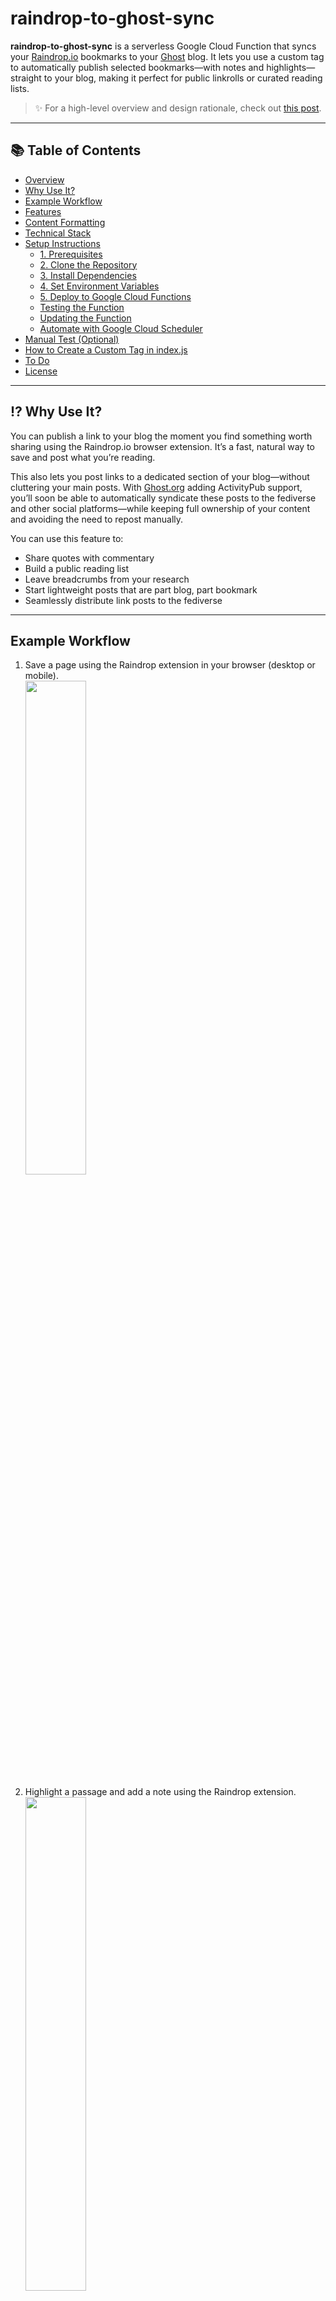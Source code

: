 # raindrop-to-ghost-sync

**raindrop-to-ghost-sync** is a serverless Google Cloud Function that syncs your [Raindrop.io](https://raindrop.io) bookmarks to your [Ghost](https://ghost.org) blog. It lets you use a custom tag to automatically publish selected bookmarks—with notes and highlights—straight to your blog, making it perfect for public linkrolls or curated reading lists.

> ✨ For a high-level overview and design rationale, check out [this post](https://danielraffel.me/2024/01/30/intriguing-stuff/).

---

## 📚 Table of Contents

- [Overview](#raindrop-to-ghost-sync)
- [Why Use It?](#️-why-use-it)
- [Example Workflow](#example-workflow)
- [Features](#-features)
- [Content Formatting](#-content-formatting)
- [Technical Stack](#️-technical-stack)
- [Setup Instructions](#-setup-instructions)
  - [1. Prerequisites](#1-prerequisites)
  - [2. Clone the Repository](#2-clone-the-repository)
  - [3. Install Dependencies](#3-install-dependencies)
  - [4. Set Environment Variables](#4-set-environment-variables)
  - [5. Deploy to Google Cloud Functions](#5-deploy-to-google-cloud-functions)
  - [Testing the Function](#-testing-the-function)
  - [Updating the Function](#-updating-the-function)
  - [Automate with Google Cloud Scheduler](#-automate-with-google-cloud-scheduler)
- [Manual Test (Optional)](#-manual-test-optional)
- [How to Create a Custom Tag in index.js](#-how-to-create-a-custom-tag-in-indexjs)
- [To Do](#-to-do)
- [License](#-license)

---

## ⁉️ Why Use It?

You can publish a link to your blog the moment you find something worth sharing using the Raindrop.io browser extension. It’s a fast, natural way to save and post what you’re reading.

This also lets you post links to a dedicated section of your blog—without cluttering your main posts. With [Ghost.org](https://Ghost.org) adding ActivityPub support, you’ll soon be able to automatically syndicate these posts to the fediverse and other social platforms—while keeping full ownership of your content and avoiding the need to repost manually.

You can use this feature to:
- Share quotes with commentary  
- Build a public reading list  
- Leave breadcrumbs from your research  
- Start lightweight posts that are part blog, part bookmark
- Seamlessly distribute link posts to the fediverse

---
## Example Workflow

1. Save a page using the Raindrop extension in your browser (desktop or mobile).<br>
   <img src="https://github.com/user-attachments/assets/201f25ce-7077-41c6-b12c-8169c4ac2525" style="width:45%;">

2. Highlight a passage and add a note using the Raindrop extension.<br>
   <img src="https://github.com/user-attachments/assets/3fbddcd4-690f-4243-8257-8aced9fd26b9" style="width:45%;">

3. Automatically publish to your Ghost blog.<br>
   <img src="https://github.com/user-attachments/assets/ed8f1d67-0792-4146-ac09-6783f1fda386" style="width:45%;">

---
## ✨ Features

- **Automatic Publishing**: Syncs the most recent Raindrop bookmark with a custom tag of your choice to your Ghost blog.
- **Update Detection**: If the bookmark was already synced, the corresponding Ghost post will be updated (not duplicated).
- **Clean Formatting**: Notes and highlights are wrapped in semantic HTML and stored in a Ghost HTML card block.
  - Paragraphs, line breaks, and bullet lists (`-` or `*`) are preserved.
  - Inline code (`` `like this` ``) and fenced code blocks (```lang) are rendered using proper HTML code tags.
  - Safe HTML tags like `<b>`, `<i>`, and `<a href="...">` are allowed and sanitized.
- **YouTube Embeds**: Bookmarks that link to YouTube automatically include an embedded video player above your note.
- **Metadata Embedded**: Posts include embedded metadata (like Raindrop ID and tags) for filtering or custom display logic.
- **RSS Feed Friendly**: Works well with Ghost’s RSS system to support custom feeds using the `links` tag.

---
### 🧾 Content Formatting

When you add notes or highlights to a Raindrop bookmark, this function converts them into readable, structured HTML for Ghost.

Supported features:

- **Paragraphs**: Line breaks are preserved between paragraphs.
- **Bullet Lists**: Lines starting with `-` or `*` are turned into `<ul><li>` HTML lists.
- **Inline Code**: Wrap text in backticks like `` `code` `` to render it as `<code>code</code>`.
- **Code Blocks**: Fenced code blocks using triple backticks (```) are supported and optionally language-tagged:


Entering:

````markdown
```js
console.log("Hello");
```
````

Becomes:

```js
console.log("Hello");
```

* **Safe HTML**: Simple tags like `<b>`, `<strong>`, `<i>`, `<em>`, and `<a href="...">` are preserved and sanitized for safe rendering in Ghost.

* **Highlight + Note Pairing**: Highlights from Raindrop are rendered inside `<blockquote>` elements. Notes attached to highlights are displayed beneath them with full formatting.

---

## ⚙️ Technical Stack

- **Google Cloud Functions** (Gen 2, Node.js 20)
- **Google Cloud Scheduler** (optional): Automates sync on a recurring schedule
- **Raindrop REST API**: Fetches bookmarks
- **Ghost Admin API**: Publishes or updates blog posts
- **Node.js Libraries**: `axios`, `@tryghost/admin-api`, `@google-cloud/functions-framework`

---

## 🚀 Setup Instructions

### 1. Prerequisites

Before you begin, make sure you have:

#### 🛠️ Google Cloud Account

- A [Google Cloud Platform (GCP)](https://cloud.google.com/) account
- [Google Cloud CLI](https://cloud.google.com/sdk/docs/install) installed and authenticated if you want to deploy locally
- [Node.js and npm](https://nodejs.org/) installed (required to install dependencies and deploy the function via Google Cloud CLI)

#### 🔖 A Raindrop Account with Developer Integration Configured

- A [Raindrop.io developer integration](https://developer.raindrop.io/v1/authentication)
- A **test token** (used as the `RAINDROP_API_KEY` environment variable)
- A **Raindrop Premium** account if you want notes on highlights to appear in Ghost

#### 👻 Ghost Blog Setup

- A Ghost blog with [Admin API](https://ghost.org/docs/admin-api/) access
- A **Ghost Admin API Key** and blog URL  
  (Found under *Ghost Admin → Settings → Integrations → Add Custom Integration*)

---

### 2. Clone the Repository

```bash
git clone https://github.com/danielraffel/raindrop-to-ghost-sync.git
cd raindrop-to-ghost-sync
```


---

### 3. Install Dependencies
```
npm install
```


---

### 4. Set Environment Variables

You’ll need to define the following variables when deploying:

| Variable             | Description                                                                 |
|----------------------|-----------------------------------------------------------------------------|
| `RAINDROP_API_KEY`   | Your Raindrop test token                                                    |
| `GHOST_API_URL`      | Your Ghost blog URL (e.g. `https://yourdomain.com`)                         |
| `GHOST_ADMIN_API_KEY`| Your Ghost Admin API key (`<id>:<secret>`)                                  |
| `SYNC_SECRET`        | A token you’ll use in the `Authorization` header to trigger syncs securely  |


---

### 5. Deploy to Google Cloud Functions
```
gcloud functions deploy raindropToGhostSync \
  --gen2 \
  --runtime nodejs20 \
  --trigger-http \
  --region YOUR_REGION \
  --entry-point raindropToGhostSync \
  --set-env-vars RAINDROP_API_KEY=YOUR_RAINDROP_KEY,GHOST_API_URL=https://yourdomain.com,GHOST_ADMIN_API_KEY=YOUR_ADMIN_KEY,SYNC_SECRET=YOUR_SECRET
```

📌 Replace:
-	YOUR_REGION with a region like us-central1
-	RAINDROP_API_KEY with your Raindrop test token
- GHOST_API_URL with your Ghost Admin API key
- GHOST_ADMIN_API_KEY with your YOUR_ADMIN_KEY
-	SYNC_SECRET with your token

When prompted:
```
Allow unauthenticated invocations of new function [raindropToGhostSync]? (y/N)? y
```


---

### 🧪 Testing the Function

Trigger the sync manually with curl using your SYNC_SECRET:
```
curl -X POST https://REGION-PROJECT.cloudfunctions.net/raindropToGhostSync \
  -H "Authorization: Bearer YOUR_SECRET"
```
To verify your Raindrop bookmarks are being tagged using YOUR_RAINDROP_API_KEY:
```
curl -H "Authorization: Bearer YOUR_RAINDROP_API_KEY" \
  "https://api.raindrop.io/rest/v1/raindrops/0?tag=1"
```


---

### 🔁 Updating the Function

If you make changes to index.js, re-deploy using YOUR_REGION:
```
gcloud functions deploy raindropToGhostSync \
  --gen2 \
  --runtime nodejs20 \
  --trigger-http \
  --region YOUR_REGION \
  --entry-point raindropToGhostSync
```
✅ You do not need to re-set environment variables unless they change.

---

### ⏰ Automate with Google Cloud Scheduler

To run your Raindrop → Ghost sync automatically every minute, use Google Cloud Scheduler to call your function on a recurring schedule.

---

#### ✅ Step 1: Grant Invoke Permissions

Cloud Scheduler needs permission to call your Cloud Function. Run:
```
gcloud functions add-iam-policy-binding raindropToGhostSync \
  --region=us-central1 \
  --member="serviceAccount:SERVICE_ACCOUNT_EMAIL" \
  --role="roles/cloudfunctions.invoker"
```
Replace SERVICE_ACCOUNT_EMAIL with the service account Scheduler will use.

To find that email:

In most cases, the default is:
```
PROJECT_ID@appspot.gserviceaccount.com
```
You can confirm this in the IAM section of the Cloud Console or by running:
```
gcloud iam service-accounts list
```

---

#### ✅ Step 2: Create the Scheduler Job

Once the correct service account has access, create the job (update this with your region, your cloud function URI, and your SYNC_SECRET :

```
gcloud scheduler jobs create http raindrop-ghost-sync \
  --location=us-central1 \
  --schedule="* * * * *" \
  --uri=https://us-central1-YOUR_PROJECT.cloudfunctions.net/raindropToGhostSync \
  --http-method=POST \
  --headers="Authorization=Bearer ${SYNC_SECRET}" \
  --attempt-deadline=540s
```
🔐 This sends your pre-defined SYNC_SECRET as a bearer token in the Authorization header. Your Cloud Function should reject requests that don’t include this.

---

### 🧪 Manual Test (Optional)

You can test the sync manually by running:
```
gcloud scheduler jobs run raindrop-ghost-sync --location=us-central1
```
Check your function logs to confirm it was triggered successfully:
```
gcloud functions logs read raindropToGhostSync --region=us-central1 --limit=10
```

Changed something in your Raindrop bookmark and don’t want to wait for an automated update? Trigger a sync manually with curl using your SYNC_SECRET:
```
curl -X POST https://REGION-PROJECT.cloudfunctions.net/raindropToGhostSync \
  -H "Authorization: Bearer YOUR_SECRET"
```
Or make it even easier—add a shortcut to your terminal by including this in your ~/.zshrc:
```
alias pushlink='curl -X POST https://REGION-PROJECT.cloudfunctions.net/raindropToGhostSync -H "Authorization: Bearer YOUR_SECRET"'
```
Then just type `pushlink` in your terminal whenever you want to instantly sync a new link.

---

### 🔧 How to Create a Custom Tag in index.js 

By default, the function looks for the most recent bookmark tagged with 1. You can change this by editing the tag filter in getLatestRaindropBookmark():
```
params: {
  tag: '1', // ← change this to your preferred tag (e.g. 'publish', 'linkroll')
  sort: '-created',
  perpage: 10
}
```
You can also adjust:
-	How the post content is formatted (inside formatGhostContent)
-	The logic for filtering out empty bookmarks (via shouldProcessBookmark)
-	Any HTML structure or metadata formatting as needed

---

## 📌 To Do

- Add deletion support: Remove Ghost posts if the corresponding Raindrop no longer has the custom tag
  - Strategy: Retrieve all links-tagged Ghost posts → extract raindrop-id from each → query Raindrop API → if tag is missing, delete the post
  - Consider adding a simple database or caching layer to avoid redundant API calls
- Add support for a `.env` file

---

## 📄 License

MIT License.
